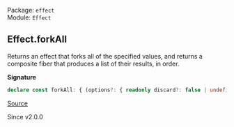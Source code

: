 Package: `effect`<br />
Module: `Effect`<br />

## Effect.forkAll

Returns an effect that forks all of the specified values, and returns a
composite fiber that produces a list of their results, in order.

**Signature**

```ts
declare const forkAll: { (options?: { readonly discard?: false | undefined; } | undefined): <Eff extends Effect<any, any, any>>(effects: Iterable<Eff>) => Effect<Fiber.Fiber<Array<Effect.Success<Eff>>, Effect.Error<Eff>>, never, Effect.Context<Eff>>; (options: { readonly discard: true; }): <Eff extends Effect<any, any, any>>(effects: Iterable<Eff>) => Effect<void, never, Effect.Context<Eff>>; <Eff extends Effect<any, any, any>>(effects: Iterable<Eff>, options?: { readonly discard?: false | undefined; } | undefined): Effect<Fiber.Fiber<Array<Effect.Success<Eff>>, Effect.Error<Eff>>, never, Effect.Context<Eff>>; <Eff extends Effect<any, any, any>>(effects: Iterable<Eff>, options: { readonly discard: true; }): Effect<void, never, Effect.Context<Eff>>; }
```

[Source](https://github.com/Effect-TS/effect/tree/main/packages/effect/src/Effect.ts#L6314)

Since v2.0.0